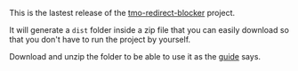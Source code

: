 This is the lastest release of the [tmo-redirect-blocker](https://github.com/alejandrov44/tmo-redirect-blocker) project.

It will generate a `dist` folder inside a zip file that you can easily download so that you don't have to run the project by yourself.

Download and unzip the folder to be able to use it as the [guide](https://github.com/alejandrov44/tmo-redirect-blocker/blob/main/README.md) says.
